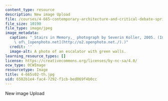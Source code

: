 ```yaml
---
content_type: resource
description: New image Upload
file: /courses/4-665-contemporary-architecture-and-critical-debate-spring-2002/6582b1e4fac47292f1cbbed069f4b0cc_4-665s02-th.jpg
file_size: 10190
file_type: image/jpeg
image_metadata:
  caption: "_Stairs in Memory,_ photograph by Severin Koller, 2005. (Image courtesy\
    \ of\_[openphoto.net](http://o2.openphoto.net./).)"
  credit: ''
  image-alt: A photo of an escalator with green walls.
learning_resource_types: []
license: https://creativecommons.org/licenses/by-nc-sa/4.0/
ocw_type: OCWImage
resourcetype: Image
title: 4-665s02-th.jpg
uid: 6582b1e4-fac4-7292-f1cb-bed069f4b0cc
---
```

New image Upload